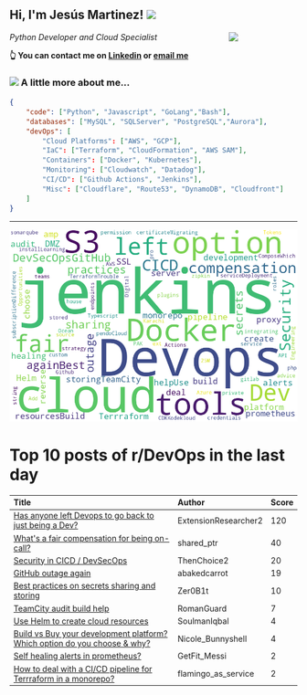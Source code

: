 <!--
**jmartinezl/jmartinezl** is a ✨ _special_ ✨ repository because its `README.md` (this file) appears on your GitHub profile.

Here are some ideas to get you started:

- 🔭 I’m currently working on ...
- 🌱 I’m currently learning ...
- 👯 I’m looking to collaborate on ...
- 🤔 I’m looking for help with ...
- 💬 Ask me about ...
- 📫 How to reach me: ...
- 😄 Pronouns: ...
- ⚡ Fun fact: ...
-->

<h2>Hi, I'm Jesús Martinez! <img src="https://media.giphy.com/media/WUlplcMpOCEmTGBtBW/giphy.gif" width="30"> </h2>
<img align='right' src="https://media.giphy.com/media/NytMLKyiaIh6VH9SPm/giphy.gif" width="120">
<p><em>Python Developer and Cloud Specialist
</em></p>

**👆 You can contact me on [Linkedin](https://www.linkedin.com/in/jes%C3%BAs-martinez-2b7b10104/) or [email me](mailto:jesus.mtz.lorenzo@gmail.com)**

### <img src="https://media.giphy.com/media/VgCDAzcKvsR6OM0uWg/giphy.gif" width="50"> A little more about me...  

```json
{
    "code": ["Python", "Javascript", "GoLang","Bash"],
    "databases": ["MySQL", "SQLServer", "PostgreSQL","Aurora"],
    "devOps": [
        "Cloud Platforms": ["AWS", "GCP"],
        "IaC": ["Terraform", "CloudFormation", "AWS SAM"],
        "Containers": ["Docker", "Kubernetes"],
        "Monitoring": ["Cloudwatch", "Datadog"],
        "CI/CD": ["Github Actions", "Jenkins"],
        "Misc": ["Cloudflare", "Route53", "DynamoDB", "Cloudfront"]
    ]
}
```
---

![Wordcloud](./cloud.png)

# Top 10 posts of r/DevOps in the last day

| Title | Author | Score |
|:---|:---|:---|
| [Has anyone left Devops to go back to just being a Dev?](https://www.reddit.com/r/devops/comments/tk2z7u/has_anyone_left_devops_to_go_back_to_just_being_a/) | ExtensionResearcher2 | 120 |
| [What's a fair compensation for being on-call?](https://www.reddit.com/r/devops/comments/tk51oa/whats_a_fair_compensation_for_being_oncall/) | shared_ptr | 40 |
| [Security in CICD / DevSecOps](https://www.reddit.com/r/devops/comments/tk8zls/security_in_cicd_devsecops/) | ThenChoice2 | 20 |
| [GitHub outage again](https://www.reddit.com/r/devops/comments/tk65lv/github_outage_again/) | abakedcarrot | 19 |
| [Best practices on secrets sharing and storing](https://www.reddit.com/r/devops/comments/tkb7es/best_practices_on_secrets_sharing_and_storing/) | Zer0B1t | 10 |
| [TeamCity audit build help](https://www.reddit.com/r/devops/comments/tknbxw/teamcity_audit_build_help/) | RomanGuard | 7 |
| [Use Helm to create cloud resources](https://www.reddit.com/r/devops/comments/tkrp1c/use_helm_to_create_cloud_resources/) | SoulmanIqbal | 4 |
| [Build vs Buy your development platform? Which option do you choose &amp; why?](https://www.reddit.com/r/devops/comments/tkru1n/build_vs_buy_your_development_platform_which/) | Nicole_Bunnyshell | 4 |
| [Self healing alerts in prometheus?](https://www.reddit.com/r/devops/comments/tkna8o/self_healing_alerts_in_prometheus/) | GetFit_Messi | 2 |
| [How to deal with a CI/CD pipeline for Terrraform in a monorepo?](https://www.reddit.com/r/devops/comments/tk7yse/how_to_deal_with_a_cicd_pipeline_for_terrraform/) | flamingo_as_service | 2 |
